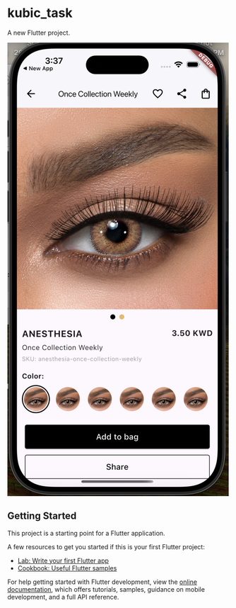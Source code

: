 # kubic_task

A new Flutter project.

 ![Image Alt](https://github.com/mayurranshinge08/kubic_task/blob/11fbeeef3911bd2a987608bfa0ccedcb2639bace/page2.png)

## Getting Started

This project is a starting point for a Flutter application.

A few resources to get you started if this is your first Flutter project:

- [Lab: Write your first Flutter app](https://docs.flutter.dev/get-started/codelab)
- [Cookbook: Useful Flutter samples](https://docs.flutter.dev/cookbook)

For help getting started with Flutter development, view the
[online documentation](https://docs.flutter.dev/), which offers tutorials,
samples, guidance on mobile development, and a full API reference.
